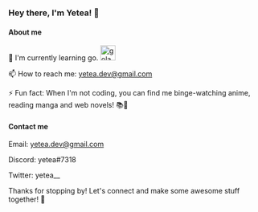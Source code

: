 ### Hey there, I'm Yetea! 🌟

#### About me

🌱 I'm currently learning go. <img src="https://github.com/yetea/yetea/assets/112653889/5137b794-17ef-4cf3-9f1c-b775851c3835" alt="golang mascot" width="30"/>

📫 How to reach me: yetea.dev@gmail.com

⚡ Fun fact: When I'm not coding, you can find me binge-watching anime, reading manga and web novels! 📚🍿

#### Contact me

Email: yetea.dev@gmail.com

Discord: yetea#7318

Twitter: yetea__


Thanks for stopping by! Let's connect and make some awesome stuff together! 🤝
